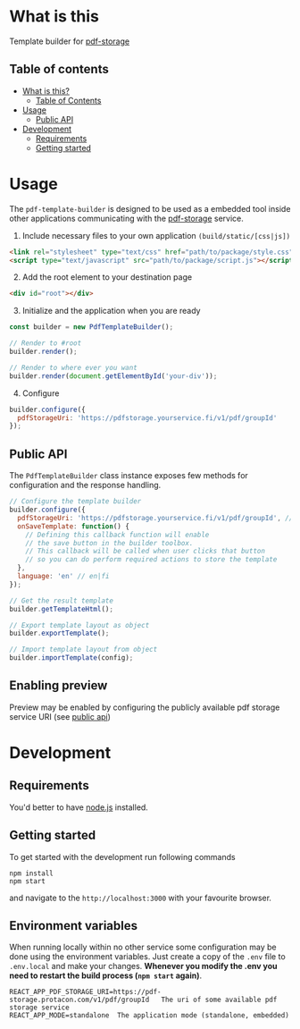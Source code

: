 # What is this

Template builder for [pdf-storage](https://github.com/protacon/pdf-storage)

## Table of contents

* [What is this?](#what-is-this)
  * [Table of Contents](#table-of-contents)
* [Usage](#usage)
  * [Public API](#public-api)
* [Development](#development)
  * [Requirements](#requirements)
  * [Getting started](#getting-started)

  
# Usage

The `pdf-template-builder` is designed to be used as a embedded tool inside other applications
communicating with the [pdf-storage](https://github.com/protacon/pdf-storage) service.

1. Include necessary files to your own application `(build/static/[css|js])`
```html
<link rel="stylesheet" type="text/css" href="path/to/package/style.css" />
<script type="text/javascript" src="path/to/package/script.js"></script>
```

2. Add the root element to your destination page

```html
<div id="root"></div>
```

3. Initialize and the application when you are ready

```javascript
const builder = new PdfTemplateBuilder();

// Render to #root
builder.render();

// Render to where ever you want
builder.render(document.getElementById('your-div'));
```

4. Configure
```javascript
builder.configure({
  pdfStorageUri: 'https://pdfstorage.yourservice.fi/v1/pdf/groupId'
});
```

## Public API

The `PdfTemplateBuilder` class instance exposes few methods for configuration and the response handling.

```javascript
// Configure the template builder
builder.configure({
  pdfStorageUri: 'https://pdfstorage.yourservice.fi/v1/pdf/groupId', // Your instance of pdf storage,
  onSaveTemplate: function() {
    // Defining this callback function will enable
    // the save button in the builder toolbox.
    // This callback will be called when user clicks that button
    // so you can do perform required actions to store the template
  },
  language: 'en' // en|fi
});

// Get the result template
builder.getTemplateHtml();

// Export template layout as object
builder.exportTemplate();

// Import template layout from object
builder.importTemplate(config);
```

## Enabling preview
Preview may be enabled by configuring the publicly available pdf storage service URI (see [public api](#public-api))

# Development

## Requirements

You'd better to have [node.js](https://nodejs.org/en/) installed.

## Getting started

To get started with the development run following commands

```
npm install
npm start
```

and navigate to the `http://localhost:3000` with your favourite browser.

## Environment variables

When running locally within no other service some configuration
may be done using the environment variables. Just create a copy of the `.env` file to `.env.local` and make your changes. **Whenever you modify the .env you need to restart the build process (`npm start` again)**.

```
REACT_APP_PDF_STORAGE_URI=https://pdf-storage.protacon.com/v1/pdf/groupId   The uri of some available pdf storage service
REACT_APP_MODE=standalone  The application mode (standalone, embedded)
```
